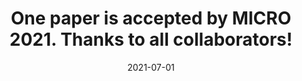 ---
title: "One paper is accepted by **MICRO 2021**. Thanks to all collaborators!"
date: 2021-07-01
---